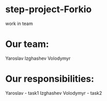 # step-project-Forkio
work in team

# Our team:
Yaroslav 
Izghashev Volodymyr

# Our responsibilities:
Yaroslav - task1
Izghashev Volodymyr - task2
